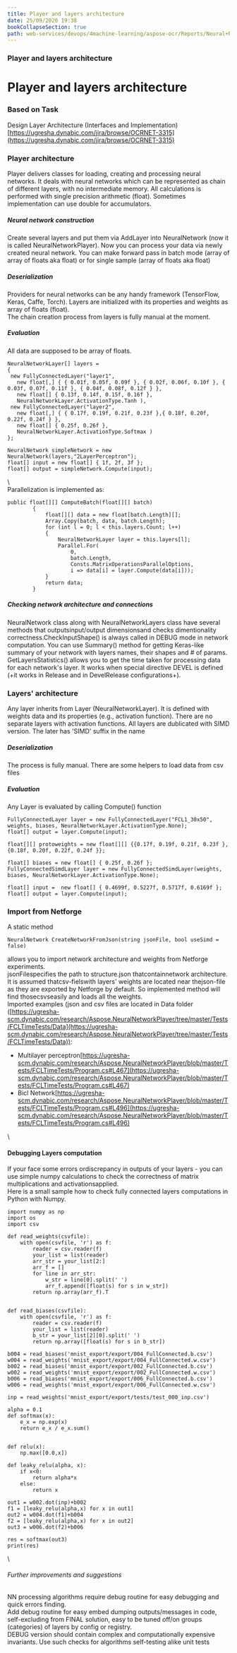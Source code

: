 ```yaml
---
title: Player and layers architecture
date: 25/09/2020 19:38
bookCollapseSection: true
path: web-services/devops/4machine-learning/aspose-ocr/Reports/Neural+Network+Player+for+%2ENET/player-and-layers-architecture
---
```

### Player and layers architecture
# Player and layers architecture

### Based on Task

Design Layer Architecture (Interfaces and Implementation)  
[https://ugresha.dynabic.com/jira/browse/OCRNET-3315](https://ugresha.dynabic.com/jira/browse/OCRNET-3315)

### Player architecture

Player delivers classes for loading, creating and processing neural networks. It deals with neural networks which can be represented as chain of different layers, with no intermediate memory. All calculations is performed with single precision arithmetic (float). Sometimes implementation can use double for accumulators.

##### Neural network construction

Create several layers and put them via AddLayer into NeuralNetwork (now it is called NeuralNetworkPlayer). Now you can process your data via newly created neural network. You can make forward pass in batch mode (array of array of floats aka float) or for single sample (array of floats aka float)

##### Deserialization

Providers for neural networks can be any handy framework (TensorFlow, Keras, Caffe, Torch). Layers are initialized with its properties and weights as array of floats (float).  
The chain creation process from layers is fully manual at the moment.

##### Evaluation

All data are supposed to be array of floats.

    NeuralNetworkLayer[] layers =
    {
     new FullyConnectedLayer("layer1",
       new float[,] { { 0.01f, 0.05f, 0.09f }, { 0.02f, 0.06f, 0.10f }, { 0.03f, 0.07f, 0.11f }, { 0.04f, 0.08f, 0.12f } },
       new float[] { 0.13f, 0.14f, 0.15f, 0.16f },
       NeuralNetworkLayer.ActivationType.Tanh ),
     new FullyConnectedLayer("layer2",
       new float[,] { { 0.17f, 0.19f, 0.21f, 0.23f },{ 0.18f, 0.20f, 0.22f, 0.24f } },
       new float[] { 0.25f, 0.26f },
       NeuralNetworkLayer.ActivationType.Softmax )
    };
    
    NeuralNetwork simpleNetwork = new NeuralNetwork(layers,"2LayerPerceptron");
    float[] input = new float[] { 1f, 2f, 3f };
    float[] output = simpleNetwork.Compute(input);

\  
Parallelization is implemented as:

    public float[][] ComputeBatch(float[][] batch)
            {
                float[][] data = new float[batch.Length][];
                Array.Copy(batch, data, batch.Length);
                for (int l = 0; l < this.layers.Count; l++)
                {
                    NeuralNetworkLayer layer = this.layers[l];
                    Parallel.For(
                        0,
                        batch.Length,
                        Consts.MatrixOperationsParallelOptions,
                        i => data[i] = layer.Compute(data[i]));
                }
                return data;
            }

##### Checking network architecture and connections

NeuralNetwork class along with NeuralNetworkLayers class have several methods that outputsinput/output dimensionsand checks dimentionality correctness.CheckInputShape() is always called in DEBUG mode in network computation. You can use Summary() method for getting Keras-like summary of your network with layers names, their shapes and # of params. GetLayersStatistics() allows you to get the time taken for processing data for each network's layer. It works when special directive DEVEL is defined (+it works in Release and in DevelRelease configurations+).

### Layers' architecture

Any layer inherits from Layer (NeuralNetworkLayer). It is defined with weights data and its properties (e.g., activation function). There are no separate layers with activation functions. All layers are dublicated with SIMD version. The later has 'SIMD' suffix in the name

##### Deserialization

The process is fully manual. There are some helpers to load data from csv files

##### Evaluation

Any Layer is evaluated by calling Compute() function

    FullyConnectedLayer layer = new FullyConnectedLayer("FCL1_30x50", weights, biases, NeuralNetworkLayer.ActivationType.None);
    float[] output = layer.Compute(input);

    float[][] protoweights = new float[][] {{0.17f, 0.19f, 0.21f, 0.23f },
    {0.18f, 0.20f, 0.22f, 0.24f }};
    
    float[] biases = new float[] { 0.25f, 0.26f };
    FullyConnectedSimdLayer layer = new FullyConnectedSimdLayer(weights, biases, NeuralNetworkLayer.ActivationType.None);
    
    float[] input =  new float[] { 0.4699f, 0.5227f, 0.5717f, 0.6169f };
    float[] output = layer.Compute(input);

### Import from Netforge

A static method

    NeuralNetwork CreateNetworkFromJson(string jsonFile, bool useSimd = false)

allows you to import network architecture and weights from Netforge experiments.  
jsonFilespecifies the path to structure.json thatcontainnetwork architecture. It is assumed thatcsv-fielswith layers' weights are located near thejson-file as they are exported by Netforge by default. So implemented method will find thosecsvseasily and loads all the weights.  
Imported examples (json and csv files are located in Data folder ([https://ugresha-scm.dynabic.com/research/Aspose.NeuralNetworkPlayer/tree/master/Tests/FCLTimeTests/Data](https://ugresha-scm.dynabic.com/research/Aspose.NeuralNetworkPlayer/tree/master/Tests/FCLTimeTests/Data)):

* Multilayer perceptron[https://ugresha-scm.dynabic.com/research/Aspose.NeuralNetworkPlayer/blob/master/Tests/FCLTimeTests/Program.cs#L467](https://ugresha-scm.dynabic.com/research/Aspose.NeuralNetworkPlayer/blob/master/Tests/FCLTimeTests/Program.cs#L467)
* Bicl Network[https://ugresha-scm.dynabic.com/research/Aspose.NeuralNetworkPlayer/blob/master/Tests/FCLTimeTests/Program.cs#L496](https://ugresha-scm.dynabic.com/research/Aspose.NeuralNetworkPlayer/blob/master/Tests/FCLTimeTests/Program.cs#L496)

\

#### Debugging Layers computation

If your face some errors ordiscrepancy in outputs of your layers - you can use simple numpy calculations to check the correctness of matrix multiplications and activationsapplied.  
Here is a small sample how to check fully connected layers computations in Python with Numpy.

    import numpy as np
    import os
    import csv
    
    def read_weights(csvfile):
        with open(csvfile, 'r') as f:
            reader = csv.reader(f)
            your_list = list(reader)
            arr_str = your_list[2:]
            arr_f = []
            for line in arr_str:
                w_str = line[0].split(' ')
                arr_f.append([float(s) for s in w_str])
            return np.array(arr_f).T
    
    
    def read_biases(csvfile):
        with open(csvfile, 'r') as f:
            reader = csv.reader(f)
            your_list = list(reader)
            b_str = your_list[2][0].split(' ')
            return np.array([float(s) for s in b_str])
    
    b004 = read_biases('mnist_export/export/004_FullConnected.b.csv')
    w004 = read_weights('mnist_export/export/004_FullConnected.w.csv')
    b002 = read_biases('mnist_export/export/002_FullConnected.b.csv')
    w002 = read_weights('mnist_export/export/002_FullConnected.w.csv')
    b006 = read_biases('mnist_export/export/006_FullConnected.b.csv')
    w006 = read_weights('mnist_export/export/006_FullConnected.w.csv')
    
    inp = read_weights('mnist_export/export/tests/test_000_inp.csv')
    
    alpha = 0.1
    def softmax(x):
        e_x = np.exp(x)
        return e_x / e_x.sum()
    
    
    def relu(x):
        np.max([0.0,x])
    
    def leaky_relu(alpha, x):
        if x<0:
            return alpha*x
        else:
            return x
    
    out1 = w002.dot(inp)+b002
    f1 = [leaky_relu(alpha,x) for x in out1]
    out2 = w004.dot(f1)+b004
    f2 = [leaky_relu(alpha,x) for x in out2]
    out3 = w006.dot(f2)+b006
    
    res = softmax(out3)
    print(res)

\

###### Further improvements and suggestions

NN processing algorithms require debug routine for easy debugging and quick errors finding.  
Add debug routine for easy embed dumping outputs/messages in code, self-excluding from FINAL solution, easy to be tuned off/on groups (categories) of layers by config or registry.  
DEBUG version should contain complex and computationally expensive invariants. Use such checks for algorithms self-testing alike unit tests